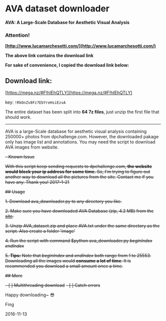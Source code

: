 # AVA dataset downloader

**AVA: A Large-Scale Database for Aesthetic Visual Analysis**


### Attention!
**[http://www.lucamarchesotti.com/](http://www.lucamarchesotti.com/)**

**The above link contains the download link**

**For sake of convenience, I copied the download link below:**

## Download link: 
[https://mega.nz/#F!hIEhQTLY](https://mega.nz/#F!hIEhQTLY) 

key: `!RkOnZv8Fz7EbYreHsiEzvA`

The entire dataset has been split into **64 7z files**, just unzip the first file that should work.

---
AVA is a large-Scale database for aesthetic visual analysis containing 250000+ photos from dpchallenge.com.
However, the downloaded pakage only has image list and annotations. You may need the script to download AVA images from website.

~~- Known Issue~~

~~With this script keep sending requests to dpchallenge.com, **the website would block your ip address for some time.**
So, I'm trying to figure out another way to download all the pictures from the site.
Contact me if you have any. Thank you!
2017-1-21~~

~~## Usage~~

~~1. Download ava_downloader.py to any directory you like.~~

~~2. Make sure you have downloaded AVA Database (zip, 4.2 MB) from the [site](http://www.lucamarchesotti.com/ava/download/start_download.html).~~

~~3. Unzip AVA_dataset.zip and place AVA.txt under the same directory as the script. Also create a folder 'image'~~

~~4. Run the script with command $python ava_downloader.py *beginIndex endIndex*~~

~~5. **Tips:** Note that *beginIndex* and *endIndex* both range from 1 to 25553. Downloading all the images would **consume a lot of time**. It is recommended you download a small amount once a time.~~

~~## More~~

~~- [ ] Multithreading download~~
~~- [ ] Catch errors~~

Happy downloading~ :sunglasses:

Fing

2016-11-13
